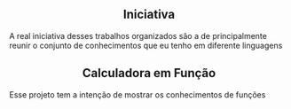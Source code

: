 <h2 align="center"><b>Iniciativa</b></h2>
<p> A real iniciativa desses trabalhos organizados são a de principalmente reunir o conjunto de conhecimentos que eu tenho em diferente linguagens </p>
<h2 align="center"><b>Calculadora em Função</b></h2>
<p>Esse projeto tem a intenção de mostrar os conhecimentos de funções</p>